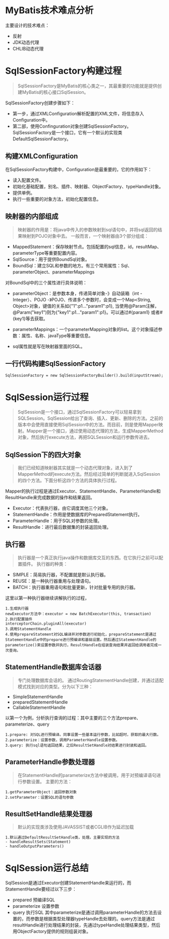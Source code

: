 # MyBatis技术难点分析
主要设计的技术难点：
- 反射
- JDK动态代理
- CHLIB动态代理

# SqlSessionFactory构建过程
>SqlSessionFactory是MyBatis的核心类之一，其最重要的功能就是提供创建MyBatis的核心接口SqlSession。

SqlSessionFactory创建步骤如下：
- 第一步，通过XMLConfiguration解析配置的XML文件，将信息存入Configuration中。
- 第二部，使用Confinguration对象创建SqlSessionFactory。SqlSessionFactory是一个接口，它有一个默认的实现类DefaultSqlSessionFactory。

## 构建XMLConfiguration
在SqlSessionFactory构建中，Configuration是最重要的，它的作用如下：
- 读入配置文件。
- 初始化基础配置，别名、插件、映射器、ObjectFactory、typeHandle对象。
- 提供单例。
- 执行一些重要的对象方法，初始化配置信息。

## 映射器的内部组成
>映射器的作用是：将java中传入的参数映射到sql语句中，并将sql返回的结果映射到POJO对象中去。
一般而言，一个映射器由3个部分组成：
- MappedStatement：保存映射节点。包括配置的sql信息，id，resultMap、parameterType等重要配置内容。
- SqlSource：用于提供BoundSql对象。
- BoundSql：建立SQL和参数的地方。有三个常用属性：Sql、parameterObject、parameterMappings

对BoundSql中的三个属性进行具体说明：
- parameterObject：是参数本身，传递简单对象-》自动装箱（int - Integer）、POJO -》POJO、传递多个参数时，会变成一个Map<String, Object>对象，键值的关系如{"1":p1..."param1":p1}, 当使用@Param注解，@Param("key1")则为{"key1":p1..."param1":p1}。可以通过#{param1} 或者#{key1}等去获取。

- parameterMappings：一个parameterMapping对象的list。这个对象描述参数：属性、名称、javaType等重要信息。

- sql属性就是写在映射器里面的SQL。

## 一行代码构建SqlSessionFactory
```
SqlSessionFactory = new SqlSessionFactoryBuilder().build(inputStream);
```

# SqlSession运行过程
>SqlSession是一个接口，通过SqlSessionFactory可以轻易拿到SQLSession。SqlSession给出了查询、插入、更新、删除的方法。之前的版本中会使用直接使用SqlSession中的方法。而目前，则是使用Mapper映射。Mapper是一个接口，通过使用动态代理的方法，生成MapperMethod对象，然后执行execute方法，再把SQLSession和运行参数传进去。

## SqlSession下的四大对象
>我们已经知道映射器其实就是一个动态代理对象，进入到了MapperMethod的execute方法。然后经过简单的判断就进入SqlSession的四个方法。下面分析这四个方法的具体执行过程。

Mapper的执行过程是通过Executor、StatementHandle、ParameterHandle和ResultHandle来完成数据的操作和结果返回。

- Executor：代表执行器，由它调度其他三个对象。
- StatementHandle：作用是使数据库的PreparedStatement执行。
- ParameterHandle：用于SQL对参数的处理。
- ResultHandle：进行最后数据集的封装返回处理。

## 执行器
>执行器是一个真正执行java操作和数据库交互的东西。在它执行之前可以配置插件。
执行器的种类：
- SIMPLE：简易执行器，不配置就是默认执行器。
- REUSE：是一种执行器重用与处理语句。
- BATCH：执行器重用语句和批量更新，针对批量专用的执行器。

这里以第一种执行器继续讲解执行的过程，
```
1.生成执行器
newExecutor方法中：executor = new BatchExecutor(this, transaction)
2.执行配置插件
interceptorChain.pluginAll(executor)
3.调用StatementHandle
4.使用prepareStatement对SQL编译并对参数进行初始化，prepareStatement是通过StatementHandle中的prepare进行预编译和基础设置。然后通过StatementHandle的parameterize()来设置参数并执行，ResultHandle在组装查询结果并返回给调用者完成一次查询。
```

## StatementHandle数据库会话器
>专门处理数据库会话的。
通过RoutingStatementHandle创建，并通过适配模式找到对应的类型。分为以下三种：
- SimpleStatementHandle
- preparedStatementHandle
- CallableStatementHandle

以第一个为例，分析执行查询的过程：其中主要的三个方法prepare、parameterize、query
```
1.prepare: 对SQL进行预编译。同事设置一些基本运行参数，比如超时，获取的最大行数。
2.parameterize：设置参数，调用ParameterHandle设置参数。
3.query: 执行sql语句返回结果，之后ResultSetHandle对结果进行封装和返回。
```

## ParameterHandle参数处理器
>在StatementHandle的parameterize方法中被调用，用于对预编译语句进行参数设置。
主要的方法：
```
1.getParameterObject：返回参数对象
2.setParameter：设置SQL的语句参数
```

## ResultSetHandle结果处理器
>默认的实现类涉及使用JAVASSIST或者CGLIB作为延迟加载
```
1.默认通过DefaultResultSetHandle类，处理。主要实现的方法
- handleResultSets(Statement)
- handleOutputParameters()
```

# SqlSession运行总结
SqlSession是通过Executor创建StatementHandle来运行的，而StatementHandle要经过以下三步：
- prepared 预编译SQL
- parameterize 设置参数
- query 执行SQL
其中parameterize是通过调用parameterHandle的方法去设置的，而参数是根据类型处理器typeHandle去处理的。query方法是通过resultHandle进行处理结果的封装，先通过typeHandle处理结果类型，然后用ObjectFactory提供的规则组装对象。


